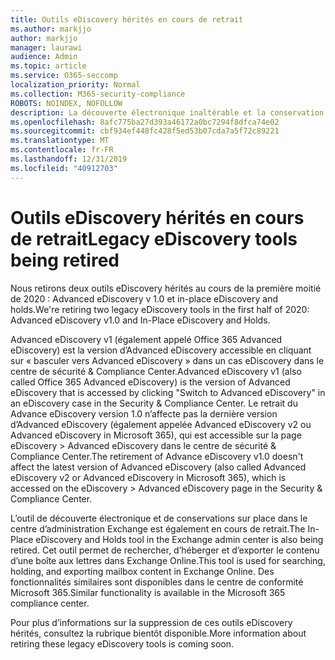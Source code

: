 ```yaml
---
title: Outils eDiscovery hérités en cours de retrait
ms.author: markjjo
author: markjjo
manager: laurawi
audience: Admin
ms.topic: article
ms.service: O365-seccomp
localization_priority: Normal
ms.collection: M365-security-compliance
ROBOTS: NOINDEX, NOFOLLOW
description: La découverte électronique inaltérable et la conservation inaltérable (et les cmdlets PowerShell correspondantes) dans Exchange Online seront supprimées au cours de la première moitié de 2020. Office 365 Advanced eDiscovery v1 est également retiré en même temps.
ms.openlocfilehash: 8afc775ba27d393a46172a0bc7294f8dfca74e02
ms.sourcegitcommit: cbf934ef448fc428f5ed53b07cda7a5f72c89221
ms.translationtype: MT
ms.contentlocale: fr-FR
ms.lasthandoff: 12/31/2019
ms.locfileid: "40912703"
---
```

# <a name="legacy-ediscovery-tools-being-retired"></a><span data-ttu-id="764b1-104">Outils eDiscovery hérités en cours de retrait</span><span class="sxs-lookup"><span data-stu-id="764b1-104">Legacy eDiscovery tools being retired</span></span>

<span data-ttu-id="764b1-105">Nous retirons deux outils eDiscovery hérités au cours de la première moitié de 2020 : Advanced eDiscovery v 1.0 et in-place eDiscovery and holds.</span><span class="sxs-lookup"><span data-stu-id="764b1-105">We're retiring two legacy eDiscovery tools in the first half of 2020: Advanced eDiscovery v1.0 and In-Place eDiscovery and Holds.</span></span>

<span data-ttu-id="764b1-106">Advanced eDiscovery v1 (également appelé Office 365 Advanced eDiscovery) est la version d’Advanced eDiscovery accessible en cliquant sur « basculer vers Advanced eDiscovery » dans un cas eDiscovery dans le centre de sécurité & Compliance Center.</span><span class="sxs-lookup"><span data-stu-id="764b1-106">Advanced eDiscovery v1 (also called Office 365 Advanced eDiscovery) is the version of Advanced eDiscovery that is accessed by clicking "Switch to Advanced eDiscovery" in an eDiscovery case in the Security & Compliance Center.</span></span>  <span data-ttu-id="764b1-107">Le retrait du Advance eDiscovery version 1.0 n’affecte pas la dernière version d’Advanced eDiscovery (également appelée Advanced eDiscovery v2 ou Advanced eDiscovery in Microsoft 365), qui est accessible sur la page eDiscovery > Advanced eDiscovery dans le centre de sécurité & Compliance Center.</span><span class="sxs-lookup"><span data-stu-id="764b1-107">The retirement of Advance eDiscovery v1.0 doesn't affect the latest version of Advanced eDiscovery (also called Advanced eDiscovery v2 or Advanced eDiscovery in Microsoft 365), which is accessed on the eDiscovery > Advanced eDiscovery page in the Security & Compliance Center.</span></span>

<span data-ttu-id="764b1-108">L’outil de découverte électronique et de conservations sur place dans le centre d’administration Exchange est également en cours de retrait.</span><span class="sxs-lookup"><span data-stu-id="764b1-108">The In-Place eDiscovery and Holds tool in the Exchange admin center is also being retired.</span></span> <span data-ttu-id="764b1-109">Cet outil permet de rechercher, d’héberger et d’exporter le contenu d’une boîte aux lettres dans Exchange Online.</span><span class="sxs-lookup"><span data-stu-id="764b1-109">This tool is used for searching, holding, and exporting mailbox content in Exchange Online.</span></span> <span data-ttu-id="764b1-110">Des fonctionnalités similaires sont disponibles dans le centre de conformité Microsoft 365.</span><span class="sxs-lookup"><span data-stu-id="764b1-110">Similar functionality is available in the Microsoft 365 compliance center.</span></span>

<span data-ttu-id="764b1-111">Pour plus d’informations sur la suppression de ces outils eDiscovery hérités, consultez la rubrique bientôt disponible.</span><span class="sxs-lookup"><span data-stu-id="764b1-111">More information about retiring these legacy eDiscovery tools is coming soon.</span></span>
